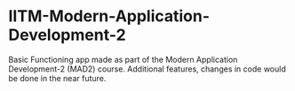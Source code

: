 # IITM-Modern-Application-Development-2
Basic Functioning app made as part of the Modern Application Development-2 (MAD2) course. Additional features, changes in code would be done in the near future.
